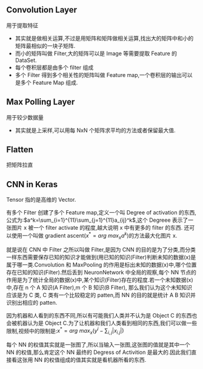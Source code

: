 ## Convolution Layer

用于提取特征

- 其实就是做相关运算,不过是用矩阵和矩阵做相关运算,找出大的矩阵中和小的矩阵最相似的一块子矩阵.
- 而小的矩阵叫做 Filter,大的矩阵可以是 Image 等需要提取 Feature 的 DataSet.
- 每个卷积层都是由多个 filter 组成
- 多个 Filter 得到多个相关性的矩阵叫做 Feature map,一个卷积层的输出可以是多个 Feature Map 组成.

## Max Polling Layer

用于较少数据量

- 其实就是上采样,可以用每 NxN 个矩阵求平均的方法或者保留最大值.

## Flatten

把矩阵拉直

## CNN in Keras

Tensor 指的是高维的 Vector.

有多个 Filter 创建了多个 Feature map,定义一个叫 Degree of activation 的东西,公式为:$a^k=\sum_{i=1}^{11}\sum_{j=1}^{11}a_{ij}^k$,这个 Degreee 表示了一张图片 x 被一个 filter activate 的程度,越大说明 x 中有更多的 filter 的东西. 还可以使用一个叫做 gradient ascent($x^*=arg\ max_x a^k$)的方法最大化图片 x.

就是说在 CNN 中 Filter 之所以叫做 Filter,是因为 CNN 的目的是为了分类,而分类一样东西需要保存已知的知识才能做到(用已知的知识(Filter)判断未知的数据(x)是属于哪一类.Convolution 和 MaxPooling 的作用是标出未知的数据(x)中,哪个位置存在已知的知识(Filter).然后丢到 NeuronNetwork 中全局的观察,每个 NN 节点的作用是为了统计全局的数据(x)中,某个知识(Filter)存在的程度.若一个未知数据(x)中,存在 n 个 A 知识(A Filter),m 个 B 知识(B Filter), 那么我们认为这个未知知识应该是为 C 类, C 类有一个比较稳定的 patten,而 NN 的目的就是统计 A B 知识并识别出相应的 patten.

因为机器和人看到的东西不同,所以有可能我们人类并不认为是 Object C 的东西也会被机器认为是 Object C.为了让机器和我们人类看到相同的东西,我们可以做一些限制,视频中的限制是:$x^* = arg\ max_x(y^i-\sum_{i,j}|x_{i.j}|)$

每个 NN 的权值其实就是一张图了,所以当输入一张图,这张图的值就是其中一个 NN 的权值,那么肯定这个 NN 最终的 Degress of Activition 是最大的.因此我们直接看这张用 NN 的权值组成的值其实就是看机器所看的东西.
